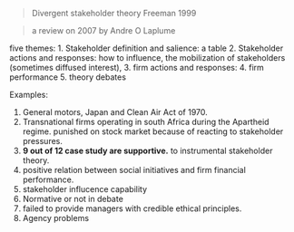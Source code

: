 
> Divergent stakeholder theory
> Freeman 1999

> a review on 2007 by Andre O Laplume

five themes:
	1. Stakeholder definition and salience: a table
	2. Stakeholder actions and responses: how to influence, the mobilization of stakeholders (sometimes diffused interest), 
	3. firm actions and responses: 
	4. firm performance
	5. theory debates

Examples:
1.  General motors, Japan and Clean Air Act of 1970. 
2. Transnational firms operating in south Africa during the Apartheid regime. punished on stock market because of reacting to stakeholder pressures.
3. **9 out of 12 case study are supportive.** to instrumental stakeholder theory.
4. positive relation between social initiatives and firm financial performance.
5. stakeholder influcence capability
6. Normative or not in debate
7. failed to provide managers with credible ethical principles.
8. Agency problems


<!--stackedit_data:
eyJoaXN0b3J5IjpbLTEzNTk2MDMyNTIsMTk4OTI3ODEyOSwtOD
A5ODQ2NTEsMjc2MDg4MTQ1LC0xMDg1MTUxNzEsODkyMDAyMjc1
LC0xODczNTkwMjI5LC0xOTc1ODg4MTU0LC00MzY4MjM2MjIsLT
E3MTYyNDQ5NDddfQ==
-->